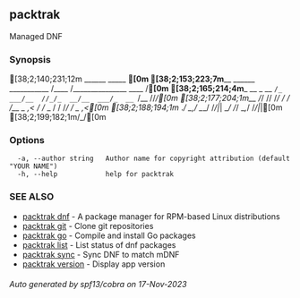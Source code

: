 ## packtrak

Managed DNF

### Synopsis

[38;2;140;231;12m                        ______  _____                 ______[0m
[38;2;153;223;7m________ ______ ___________  /____  /_______________ ____  /__[0m
[38;2;165;214;4m___  __ \_  __ `/_  ___/__  //_/_  __/__  ___/_  __ `/__  //_/[0m
[38;2;177;204;1m__  /_/ // /_/ / / /__  _  ,<   / /_  _  /    / /_/ / _  ,<[0m
[38;2;188;194;1m_  .___/ \__,_/  \___/  /_/|_|  \__/  /_/     \__,_/  /_/|_|[0m
[38;2;199;182;1m/_/[0m


### Options

```
  -a, --author string   Author name for copyright attribution (default "YOUR NAME")
  -h, --help            help for packtrak
```

### SEE ALSO

* [packtrak dnf](packtrak_dnf.md)	 - A package manager for RPM-based Linux distributions
* [packtrak git](packtrak_git.md)	 - Clone git repositories
* [packtrak go](packtrak_go.md)	 - Compile and install Go packages
* [packtrak list](packtrak_list.md)	 - List status of dnf packages
* [packtrak sync](packtrak_sync.md)	 - Sync DNF to match mDNF
* [packtrak version](packtrak_version.md)	 - Display app version

###### Auto generated by spf13/cobra on 17-Nov-2023
